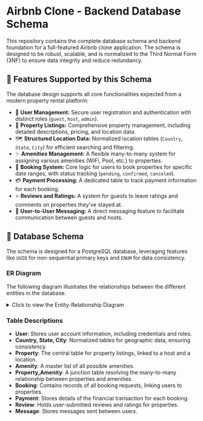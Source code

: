 # Airbnb Clone - Backend Database Schema

This repository contains the complete database schema and backend foundation for a full-featured Airbnb clone application. The schema is designed to be robust, scalable, and is normalized to the Third Normal Form (3NF) to ensure data integrity and reduce redundancy.

## 🌟 Features Supported by this Schema

The database design supports all core functionalities expected from a modern property rental platform:

*   👤 **User Management:** Secure user registration and authentication with distinct roles (`guest`, `host`, `admin`).
*   🏨 **Property Listings:** Comprehensive property management, including detailed descriptions, pricing, and location data.
*   🗺️ **Structured Location Data:** Normalized location tables (`Country`, `State`, `City`) for efficient searching and filtering.
*   ✨ **Amenities Management:** A flexible many-to-many system for assigning various amenities (WiFi, Pool, etc.) to properties.
*   📅 **Booking System:** Core logic for users to book properties for specific date ranges, with status tracking (`pending`, `confirmed`, `canceled`).
*   💳 **Payment Processing:** A dedicated table to track payment information for each booking.
*   ⭐ **Reviews and Ratings:** A system for guests to leave ratings and comments on properties they've stayed at.
*   💬 **User-to-User Messaging:** A direct messaging feature to facilitate communication between guests and hosts.

## 💾 Database Schema

The schema is designed for a PostgreSQL database, leveraging features like `UUID` for non-sequential primary keys and `ENUM` for data consistency.

### ER Diagram

The following diagram illustrates the relationships between the different entities in the database.

<details>
<summary>Click to view the Entity-Relationship Diagram</summary>

```mermaid
erDiagram
    User {
        UUID user_id PK
        VARCHAR first_name
        VARCHAR last_name
        VARCHAR email
        VARCHAR password_hash
        ENUM role
    }

    Property {
        UUID property_id PK
        UUID host_id FK
        VARCHAR name
        VARCHAR street_address
        INTEGER city_id FK
        DECIMAL price_per_night
    }

    Amenity {
        UUID amenity_id PK
        VARCHAR name
        VARCHAR icon
    }

    Property_Amenity {
        UUID property_id FK
        UUID amenity_id FK
    }

    City {
        INTEGER city_id PK
        VARCHAR name
        INTEGER state_id FK
    }

    State {
        INTEGER state_id PK
        VARCHAR name
        INTEGER country_id FK
    }

    Country {
        INTEGER country_id PK
        VARCHAR name
    }

    Booking {
        UUID booking_id PK
        UUID property_id FK
        UUID user_id FK
        DATE start_date
        DATE end_date
        ENUM status
    }

    Payment {
        UUID payment_id PK
        UUID booking_id FK
        DECIMAL amount
        ENUM payment_method
    }

    Review {
        UUID review_id PK
        UUID property_id FK
        UUID user_id FK
        INTEGER rating
        TEXT comment
    }

    Message {
        UUID message_id PK
        UUID sender_id FK
        UUID recipient_id FK
        TEXT message_body
    }

    User ||--|{ Property : "hosts"
    User ||--|{ Booking : "books"
    User ||--|{ Review : "writes"
    User ||--|{ Message : "sends"
    User ||--|{ Message : "receives"
    Property ||--|{ Booking : "is_booked_in"
    Property ||--|{ Review : "is_reviewed_for"
    Booking ||--|| Payment : "has"
    Country ||--|{ State : "has"
    State ||--|{ City : "has"
    City ||--|{ Property : "contains"
    Property ||--o{ Property_Amenity : "has"
    Amenity  ||--o{ Property_Amenity : "is_feature_of"
```

</details>

### Table Descriptions

*   **User**: Stores user account information, including credentials and roles.
*   **Country, State, City**: Normalized tables for geographic data, ensuring consistency.
*   **Property**: The central table for property listings, linked to a host and a location.
*   **Amenity**: A master list of all possible amenities.
*   **Property\_Amenity**: A junction table resolving the many-to-many relationship between properties and amenities.
*   **Booking**: Contains records of all booking requests, linking users to properties.
*   **Payment**: Stores details of the financial transaction for each booking.
*   **Review**: Holds user-submitted reviews and ratings for properties.
*   **Message**: Stores messages sent between users.
